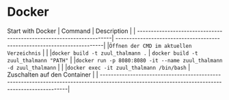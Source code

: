 # Docker

Start with Docker
| Command                                                              | Description                                                              |
| ---------------------------------------------------------------------| -------------------------------------------------------------------------|
|`Öffnen der CMD im aktuellen Verzeichnis`                             |                                                                          |
|`docker build -t zuul_thalmann .`                                     | `docker build -t zuul_thalmann "PATH"`                                   |
|`docker run -p 8080:8080 -it --name zuul_thalmann -d zuul_thalmann`   |                                                                          |
|`docker exec -it zuul_thalmann /bin/bash`                              | Zuschalten auf den Container                                            |
| ------------------------------------------------------------------------------------------------------------------------------------------------|
